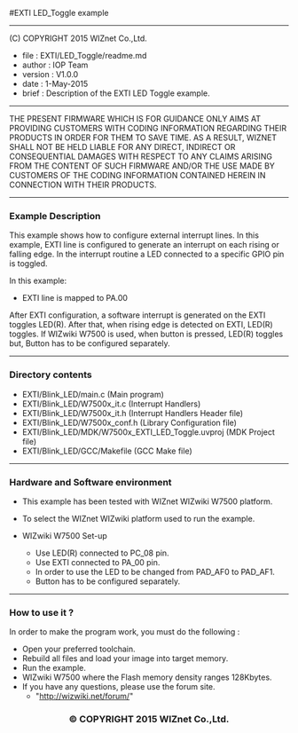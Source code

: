 #EXTI LED_Toggle example
******************************************************************************
(C) COPYRIGHT 2015 WIZnet Co.,Ltd.

  * file    : EXTI/LED_Toggle/readme.md
  * author  : IOP Team
  * version : V1.0.0
  * date    : 1-May-2015
  * brief   : Description of the EXTI LED Toggle example.

******************************************************************************

THE PRESENT FIRMWARE WHICH IS FOR GUIDANCE ONLY AIMS AT PROVIDING CUSTOMERS WITH CODING INFORMATION REGARDING THEIR PRODUCTS IN ORDER FOR THEM TO SAVE TIME. AS A RESULT, WIZNET SHALL NOT BE HELD LIABLE FOR ANY DIRECT, INDIRECT OR CONSEQUENTIAL DAMAGES WITH RESPECT TO ANY CLAIMS ARISING FROM THE CONTENT OF SUCH FIRMWARE AND/OR THE USE MADE BY CUSTOMERS OF THE CODING INFORMATION CONTAINED HEREIN IN CONNECTION WITH THEIR PRODUCTS.

******************************************************************************

### Example Description

This example shows how to configure external interrupt lines.
In this example, EXTI line is configured to generate an interrupt on each rising or falling edge. In the interrupt routine a LED connected to a specific GPIO pin is toggled.

In this example:
  - EXTI line is mapped to PA.00

After EXTI configuration, a software interrupt is generated on the EXTI toggles LED(R).
After that, when rising edge is detected on EXTI, LED(R) toggles.
If WIZwiki W7500 is used, when button is pressed, LED(R) toggles but, Button has to be configured separately.

______________________________________________________________________________

### Directory contents

  - EXTI/Blink_LED/main.c                                (Main program)
  - EXTI/Blink_LED/W7500x_it.c                           (Interrupt Handlers)
  - EXTI/Blink_LED/W7500x_it.h                           (Interrupt Handlers Header file)
  - EXTI/Blink_LED/W7500x_conf.h                         (Library Configuration file)
  - EXTI/Blink_LED/MDK/W7500x_EXTI_LED_Toggle.uvproj     (MDK Project file)
  - EXTI/Blink_LED/GCC/Makefile                          (GCC Make file)
______________________________________________________________________________

### Hardware and Software environment

  - This example has been tested with WIZnet WIZwiki W7500 platform.
  - To select the WIZnet WIZwiki platform used to run the example.

  - WIZwiki W7500 Set-up
    - Use LED(R) connected to PC_08 pin.
    - Use EXTI connected to PA_00 pin.
    - In order to use the LED to be changed from PAD_AF0 to PAD_AF1.
    - Button has to be configured separately.
______________________________________________________________________________

### How to use it ?

In order to make the program work, you must do the following :

 - Open your preferred toolchain.
 - Rebuild all files and load your image into target memory.
 - Run the example.
 - WIZwiki W7500 where the Flash memory density ranges 128Kbytes.
 - If you have any questions, please use the forum site.
   - "http://wizwiki.net/forum/"

<h3><center>&copy; COPYRIGHT 2015 WIZnet Co.,Ltd.</center></h3>